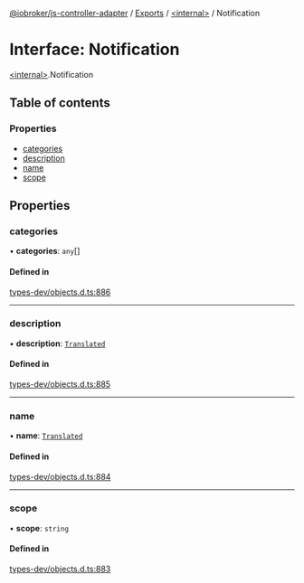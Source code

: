 [@iobroker/js-controller-adapter](../README.md) / [Exports](../modules.md) / [\<internal\>](../modules/internal_.md) / Notification

# Interface: Notification

[\<internal\>](../modules/internal_.md).Notification

## Table of contents

### Properties

- [categories](internal_.Notification.md#categories)
- [description](internal_.Notification.md#description)
- [name](internal_.Notification.md#name)
- [scope](internal_.Notification.md#scope)

## Properties

### categories

• **categories**: `any`[]

#### Defined in

[types-dev/objects.d.ts:886](https://github.com/ioBroker/ioBroker.js-controller/blob/13fc9d35/packages/types-dev/objects.d.ts#L886)

___

### description

• **description**: [`Translated`](../modules/internal_.md#translated)

#### Defined in

[types-dev/objects.d.ts:885](https://github.com/ioBroker/ioBroker.js-controller/blob/13fc9d35/packages/types-dev/objects.d.ts#L885)

___

### name

• **name**: [`Translated`](../modules/internal_.md#translated)

#### Defined in

[types-dev/objects.d.ts:884](https://github.com/ioBroker/ioBroker.js-controller/blob/13fc9d35/packages/types-dev/objects.d.ts#L884)

___

### scope

• **scope**: `string`

#### Defined in

[types-dev/objects.d.ts:883](https://github.com/ioBroker/ioBroker.js-controller/blob/13fc9d35/packages/types-dev/objects.d.ts#L883)
